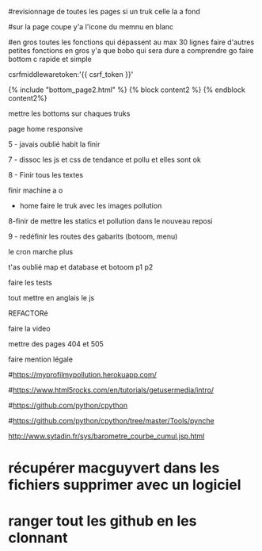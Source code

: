 #revisionnage de toutes les pages si un truk celle la a fond

#sur la page coupe y'a l'icone du memnu en blanc

#en gros toutes les fonctions qui dépassent au max 30 lignes faire d'autres petites fonctions en gros y'a que bobo qui sera dure a comprendre go faire bottom c rapide et simple

csrfmiddlewaretoken:'{{ csrf_token }}'

<footer>
    <!-- Bottom Section number 2 -->
    <div id='botttom'> 
      {% include "bottom_page2.html" %}
      {% block content2 %}
      {% endblock content2%}
    </div>
</footer>

mettre les bottoms sur chaques truks

page home responsive

5 - javais oublié habit la finir

7 - dissoc les js et css de tendance et pollu et elles sont ok

8 - Finir tous les textes

finir machine a o

-  home faire le truk avec les images pollution

8-finir de mettre les statics et pollution dans le nouveau reposi

9 - redéfinir les routes des gabarits (botoom, menu)

le cron marche plus

t'as oublié map et database et botoom p1 p2

faire les tests

tout mettre en anglais le js

REFACTORé

faire la video

mettre des pages 404 et 505

faire mention légale






#https://myprofilmypollution.herokuapp.com/

#https://www.html5rocks.com/en/tutorials/getusermedia/intro/

#https://github.com/python/cpython

#https://github.com/python/cpython/tree/master/Tools/pynche

 http://www.sytadin.fr/sys/barometre_courbe_cumul.jsp.html














# récupérer macguyvert dans les fichiers supprimer avec un logiciel 

# ranger tout les github en les clonnant

